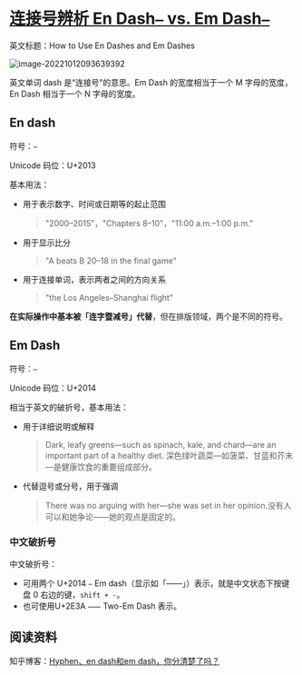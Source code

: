 # [连接号辨析 En Dash`–` vs. Em Dash`—` ](https://github.com/yeshiqing/Blog/issues/8)

英文标题：How to Use En Dashes and Em Dashes

![image-20221012093639392](https://wx4.sinaimg.cn/large/6cdfff77gy1h7297gvxwrj20d208fwf4.jpg)

英文单词 dash 是“连接号"的意思。Em Dash 的宽度相当于一个 M 字母的宽度，En Dash 相当于一个 N 字母的宽度。

## En dash

符号：`–`

Unicode 码位：U+2013

基本用法：

- 用于表示数字、时间或日期等的起止范围

    > "2000–2015"，"Chapters 8–10"，"11:00 a.m.–1:00 p.m."

- 用于显示比分

    > "A beats B 20–18 in the final game"

- 用于连接单词，表示两者之间的方向关系

    > "the Los Angeles–Shanghai flight"

**在实际操作中基本被「连字暨减号」代替**，但在排版领域，两个是不同的符号。

## Em Dash

符号：`—`

Unicode 码位：U+2014

相当于英文的破折号，基本用法：

- 用于详细说明或解释

    > Dark, leafy greens—such as spinach, kale, and chard—are an important part of a healthy diet. 深色绿叶蔬菜—如菠菜、甘蓝和芥末—是健康饮食的重要组成部分。

- 代替逗号或分号，用于强调

    > There was no arguing with her—she was set in her opinion.没有人可以和她争论——她的观点是固定的。

### 中文破折号

中文破折号：

- 可用两个 U+2014 `—` Em dash（显示如「——」）表示，就是中文状态下按键盘 0 右边的键，`shift + -`。
- 也可使用U+2E3A `⸺` Two-Em Dash 表示。



## 阅读资料

知乎博客：[Hyphen、en dash和em dash，你分清楚了吗？](https://zhuanlan.zhihu.com/p/54652480)